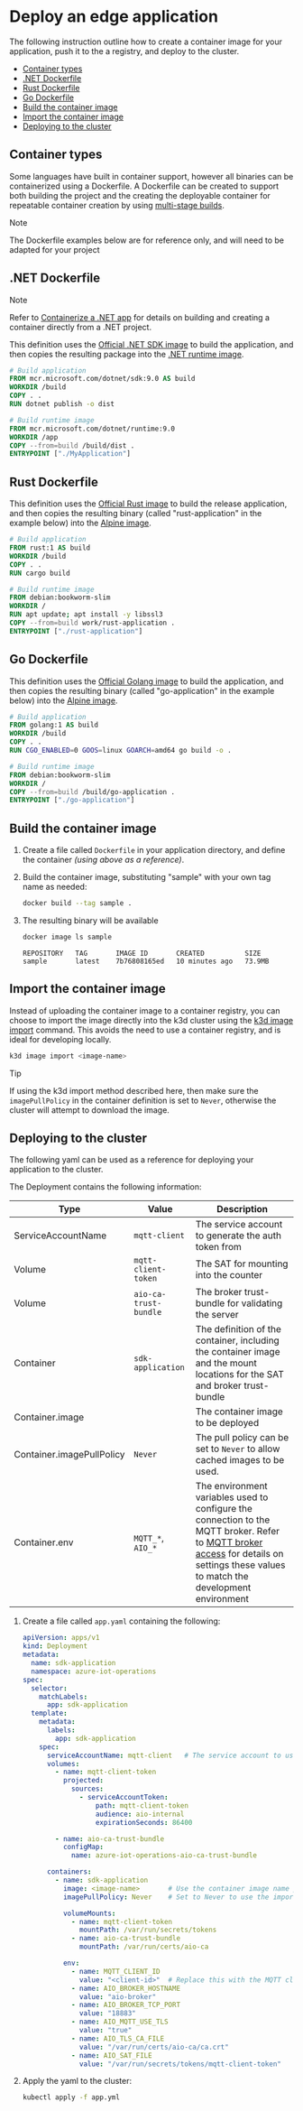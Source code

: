 # Deploy an edge application

The following instruction outline how to create a container image for your application, push it to the a registry, and deploy to the cluster.

* [Container types](#container-types)
* [.NET Dockerfile](#net-dockerfile)
* [Rust Dockerfile](#rust-dockerfile)
* [Go Dockerfile](#go-dockerfile)
* [Build the container image](#build-the-container-image)
* [Import the container image](#import-the-container-image)
* [Deploying to the cluster](#deploying-to-the-cluster)

## Container types

Some languages have built in container support, however all binaries can be containerized using a Dockerfile. A Dockerfile can be created to support both building the project and the creating the deployable container for repeatable container creation by using [multi-stage builds](https://docs.docker.com/build/building/multi-stage/).

> [!NOTE]
> The Dockerfile examples below are for reference only, and will need to be adapted for your project

## .NET Dockerfile

> [!NOTE]
> 
> Refer to [Containerize a .NET app](https://learn.microsoft.com/dotnet/core/docker/build-container) for details on building and creating a container directly from a .NET project.

This definition uses the [Official .NET SDK image](https://github.com/dotnet/dotnet-docker/blob/main/README.sdk.md) to build the application, and then copies the resulting package into the [.NET runtime image](https://hub.docker.com/_/alpine).

```dockerfile
# Build application
FROM mcr.microsoft.com/dotnet/sdk:9.0 AS build
WORKDIR /build
COPY . .
RUN dotnet publish -o dist

# Build runtime image
FROM mcr.microsoft.com/dotnet/runtime:9.0
WORKDIR /app
COPY --from=build /build/dist .
ENTRYPOINT ["./MyApplication"]
```

## Rust Dockerfile

This definition uses the [Official Rust image](https://hub.docker.com/_/rust) to build the release application, and then copies the resulting binary (called "rust-application" in the example below) into the [Alpine image](https://hub.docker.com/_/alpine).

```dockerfile
# Build application
FROM rust:1 AS build
WORKDIR /build
COPY . .
RUN cargo build

# Build runtime image
FROM debian:bookworm-slim
WORKDIR /
RUN apt update; apt install -y libssl3
COPY --from=build work/rust-application .
ENTRYPOINT ["./rust-application"]
```

## Go Dockerfile

This definition uses the [Official Golang image](https://hub.docker.com/_/golang) to build the application, and then copies the resulting binary (called "go-application" in the example below) into the [Alpine image](https://hub.docker.com/_/alpine).

```dockerfile
# Build application
FROM golang:1 AS build
WORKDIR /build
COPY . .
RUN CGO_ENABLED=0 GOOS=linux GOARCH=amd64 go build -o .

# Build runtime image
FROM debian:bookworm-slim
WORKDIR /
COPY --from=build /build/go-application .
ENTRYPOINT ["./go-application"]
```

## Build the container image

1. Create a file called `Dockerfile` in your application directory, and define the container *(using above as a reference)*.

1. Build the container image, substituting "sample" with your own tag name as needed:

    ```bash
    docker build --tag sample .
    ```

1. The resulting binary will be available 

    ```bash
    docker image ls sample
    ```

    ```output
    REPOSITORY   TAG       IMAGE ID       CREATED          SIZE
    sample       latest    7b76808165ed   10 minutes ago   73.9MB
    ```

## Import the container image

Instead of uploading the container image to a container registry, you can choose to import the image directly into the k3d cluster using the [k3d image import](https://k3d.io/v5.1.0/usage/commands/k3d_image_import/) command. This avoids the need to use a container registry, and is ideal for developing locally.

```bash
k3d image import <image-name>
```

> [!TIP]
> If using the k3d import method described here, then make sure the `imagePullPolicy` in the container definition is set to `Never`, otherwise the cluster will attempt to download the image.

## Deploying to the cluster

The following yaml can be used as a reference for deploying your application to the cluster.

The Deployment contains the following information:

| Type | Value | Description |
|-|-|-|
| ServiceAccountName | `mqtt-client` | The service account to generate the auth token from |
| Volume | `mqtt-client-token` | The SAT for mounting into the counter |
| Volume | `aio-ca-trust-bundle` | The broker trust-bundle for validating the server |
| Container | `sdk-application` | The definition of the container, including the container image and the mount locations for the SAT and broker trust-bundle |
| Container.image | <image-name> | The container image to be deployed |
| Container.imagePullPolicy | `Never` | The pull policy can be set to `Never` to allow cached images to be used.
| Container.env | `MQTT_*`, `AIO_*` | The environment variables used to configure the connection to the MQTT broker. Refer to [MQTT broker access](/doc/setup.md#mqtt-broker-access) for details on settings these values to match the development environment |

1. Create a file called `app.yaml` containing the following:

    ```yaml
    apiVersion: apps/v1
    kind: Deployment
    metadata:
      name: sdk-application
      namespace: azure-iot-operations
    spec:
      selector:
        matchLabels:
          app: sdk-application
      template:
        metadata:
          labels:
            app: sdk-application
        spec:
          serviceAccountName: mqtt-client   # The service account to use for generating the token
          volumes:
            - name: mqtt-client-token
              projected:
                sources:
                  - serviceAccountToken:
                      path: mqtt-client-token
                      audience: aio-internal
                      expirationSeconds: 86400

            - name: aio-ca-trust-bundle
              configMap:
                name: azure-iot-operations-aio-ca-trust-bundle

          containers:
            - name: sdk-application
              image: <image-name>       # Use the container image name previously created
              imagePullPolicy: Never    # Set to Never to use the imported image

              volumeMounts:
                - name: mqtt-client-token
                  mountPath: /var/run/secrets/tokens
                - name: aio-ca-trust-bundle
                  mountPath: /var/run/certs/aio-ca

              env:
                - name: MQTT_CLIENT_ID
                  value: "<client-id>"  # Replace this with the MQTT client id of your choosing
                - name: AIO_BROKER_HOSTNAME
                  value: "aio-broker"
                - name: AIO_BROKER_TCP_PORT
                  value: "18883"
                - name: AIO_MQTT_USE_TLS
                  value: "true"
                - name: AIO_TLS_CA_FILE
                  value: "/var/run/certs/aio-ca/ca.crt"
                - name: AIO_SAT_FILE
                  value: "/var/run/secrets/tokens/mqtt-client-token"
    ```

1. Apply the yaml to the cluster:

    ```bash
    kubectl apply -f app.yml
    ```
